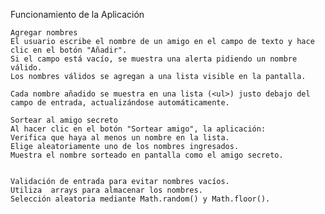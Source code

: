 Funcionamiento de la Aplicación

    Agregar nombres
    El usuario escribe el nombre de un amigo en el campo de texto y hace clic en el botón "Añadir".
    Si el campo está vacío, se muestra una alerta pidiendo un nombre válido.
    Los nombres válidos se agregan a una lista visible en la pantalla.

    Cada nombre añadido se muestra en una lista (<ul>) justo debajo del campo de entrada, actualizándose automáticamente.

    Sortear al amigo secreto
    Al hacer clic en el botón "Sortear amigo", la aplicación:
    Verifica que haya al menos un nombre en la lista.
    Elige aleatoriamente uno de los nombres ingresados.
    Muestra el nombre sorteado en pantalla como el amigo secreto.


    Validación de entrada para evitar nombres vacíos.
    Utiliza  arrays para almacenar los nombres.
    Selección aleatoria mediante Math.random() y Math.floor().
